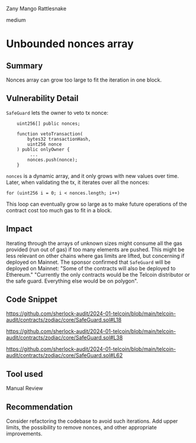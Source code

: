 Zany Mango Rattlesnake

medium

# Unbounded nonces array

## Summary

Nonces array can grow too large to fit the iteration in one block.

## Vulnerability Detail

`SafeGuard` lets the owner to veto tx nonce:
```solidity
    uint256[] public nonces;

    function vetoTransaction(
        bytes32 transactionHash,
        uint256 nonce
    ) public onlyOwner {
         ...
        nonces.push(nonce);
    }
```

`nonces` is a dynamic array, and it only grows with new values over time. Later, when validating the tx, it iterates over all the nonces:
```solidity
for (uint256 i = 0; i < nonces.length; i++)
```
This loop can eventually grow so large as to make future operations of the contract cost too much gas to fit in a block.

## Impact

Iterating through the arrays of unknown sizes might consume all the gas provided (run out of gas) if too many elements are pushed. This might be less relevant on other chains where gas limits are lifted, but concerning if deployed on Mainnet. The sponsor confirmed that `SafeGuard` will be deployed on Mainnet: "Some of the contracts will also be deployed to Ethereum." "Currently the only contracts would be the Telcoin distributor or the safe guard. Everything else would be on polygon".

## Code Snippet

https://github.com/sherlock-audit/2024-01-telcoin/blob/main/telcoin-audit/contracts/zodiac/core/SafeGuard.sol#L18

https://github.com/sherlock-audit/2024-01-telcoin/blob/main/telcoin-audit/contracts/zodiac/core/SafeGuard.sol#L38

https://github.com/sherlock-audit/2024-01-telcoin/blob/main/telcoin-audit/contracts/zodiac/core/SafeGuard.sol#L62

## Tool used

Manual Review

## Recommendation

Consider refactoring the codebase to avoid such iterations. Add upper limits, the possibility to remove nonces, and other appropriate improvements.
